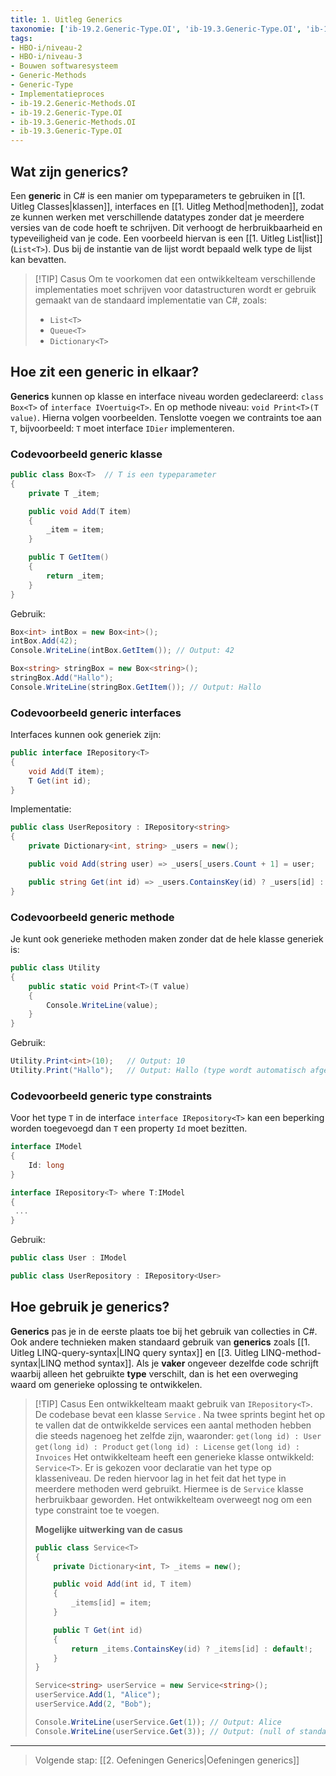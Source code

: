 ```yaml
---
title: 1. Uitleg Generics
taxonomie: ['ib-19.2.Generic-Type.OI', 'ib-19.3.Generic-Type.OI', 'ib-19.2.Generic-Methods.OI', 'ib-19.3.Generic-Methods.OI']
tags:
- HBO-i/niveau-2
- HBO-i/niveau-3
- Bouwen softwaresysteem
- Generic-Methods
- Generic-Type
- Implementatieproces
- ib-19.2.Generic-Methods.OI
- ib-19.2.Generic-Type.OI
- ib-19.3.Generic-Methods.OI
- ib-19.3.Generic-Type.OI
---
```


## Wat zijn generics?
Een **generic** in C# is een manier om typeparameters te gebruiken in [[1. Uitleg Classes|klassen]], interfaces en [[1. Uitleg Method|methoden]], zodat ze kunnen werken met verschillende datatypes zonder dat je meerdere versies van de code hoeft te schrijven. Dit verhoogt de herbruikbaarheid en typeveiligheid van je code. Een voorbeeld hiervan is een [[1. Uitleg List|list]] (`List<T>`). Dus bij de instantie van de lijst wordt bepaald welk type de lijst kan bevatten.

> [!TIP] Casus
> Om te voorkomen dat een ontwikkelteam verschillende implementaties moet schrijven voor datastructuren wordt er gebruik gemaakt van de standaard implementatie van C#, zoals:
> - `List<T>`
> - `Queue<T>`
> - `Dictionary<T>`

## Hoe zit een generic in elkaar?
**Generics** kunnen op klasse en interface niveau worden gedeclareerd: `class Box<T>` of `interface IVoertuig<T>`. En op methode niveau: `void Print<T>(T value)`. Hierna volgen voorbeelden. Tenslotte voegen we contraints toe aan `T`, bijvoorbeeld: `T` moet interface `IDier` implementeren.

### Codevoorbeeld generic klasse
```C#
public class Box<T>  // T is een typeparameter
{
    private T _item;

    public void Add(T item)
    {
        _item = item;
    }

    public T GetItem()
    {
        return _item;
    }
}
```

Gebruik:
```csharp
Box<int> intBox = new Box<int>();
intBox.Add(42);
Console.WriteLine(intBox.GetItem()); // Output: 42

Box<string> stringBox = new Box<string>();
stringBox.Add("Hallo");
Console.WriteLine(stringBox.GetItem()); // Output: Hallo
```

### Codevoorbeeld generic interfaces
Interfaces kunnen ook generiek zijn:
```csharp
public interface IRepository<T>
{
    void Add(T item);
    T Get(int id);
}
```

Implementatie:
```csharp
public class UserRepository : IRepository<string>
{
    private Dictionary<int, string> _users = new();

    public void Add(string user) => _users[_users.Count + 1] = user;

    public string Get(int id) => _users.ContainsKey(id) ? _users[id] : "Niet gevonden";
}
```

### Codevoorbeeld generic methode 
Je kunt ook generieke methoden maken zonder dat de hele klasse generiek is:
```csharp
public class Utility
{
    public static void Print<T>(T value)
    {
        Console.WriteLine(value);
    }
}
```

Gebruik:
```csharp
Utility.Print<int>(10);   // Output: 10
Utility.Print("Hallo");   // Output: Hallo (type wordt automatisch afgeleid)
```

### Codevoorbeeld generic type constraints 
Voor het type `T` in de interface `interface IRepository<T>` kan een beperking worden toegevoegd dan `T` een property `Id` moet bezitten.

``` C#  
interface IModel 
{
	Id: long
}

interface IRepository<T> where T:IModel
{
 ...
}
```

Gebruik:
``` C#  
public class User : IModel

public class UserRepository : IRepository<User>
``` 

## Hoe gebruik je generics?
**Generics** pas je in de eerste plaats toe bij het gebruik van collecties in C#. Ook andere technieken maken standaard gebruik van **generics** zoals [[1. Uitleg LINQ-query-syntax|LINQ query syntax]] en [[3. Uitleg LINQ-method-syntax|LINQ method syntax]]. 
Als je **vaker** ongeveer dezelfde code schrijft waarbij alleen het gebruikte **type** verschilt, dan is het een overweging waard om generieke oplossing te ontwikkelen.

> [!TIP] Casus
> Een ontwikkelteam maakt gebruik van `IRepository<T>`. De codebase bevat een klasse `Service` . Na twee sprints begint het op te vallen dat de ontwikkelde services een aantal methoden hebben die steeds nagenoeg het zelfde zijn, waaronder:
>`get(long id) : User`
>`get(long id) : Product`
>`get(long id) : License`
>`get(long id) : Invoices` 
> Het ontwikkelteam heeft een generieke klasse ontwikkeld: `Service<T>`. Er is gekozen voor declaratie van het type op klasseniveau. De reden hiervoor lag in het feit dat het type in meerdere methoden werd gebruikt. Hiermee is de `Service` klasse herbruikbaar geworden. Het ontwikkelteam overweegt nog om een type constraint toe te voegen. 
>
> **Mogelijke uitwerking van de casus**
>
> ```C# 
> public class Service<T>  
> {
>     private Dictionary<int, T> _items = new();
> 
>     public void Add(int id, T item)
>     {
>         _items[id] = item;
>     }
> 
>     public T Get(int id)
>     {
>         return _items.ContainsKey(id) ? _items[id] : default!;
>     }
> }
> 
> Service<string> userService = new Service<string>();
> userService.Add(1, "Alice");
> userService.Add(2, "Bob");
> 
> Console.WriteLine(userService.Get(1)); // Output: Alice
> Console.WriteLine(userService.Get(3)); // Output: (null of standaardwaarde) 
> ```

---

> Volgende stap: [[2. Oefeningen Generics|Oefeningen generics]]
